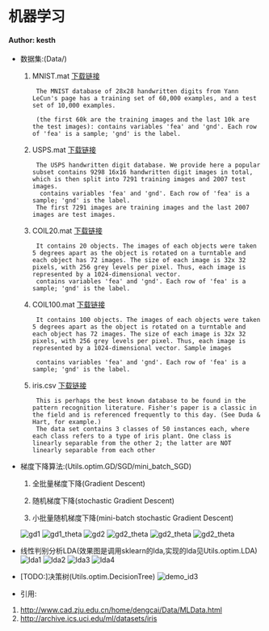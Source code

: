 # 机器学习
#### Author: kesth

- 数据集:(Data/)
    
    1. MNIST.mat [下载链接](http://www.cad.zju.edu.cn/home/dengcai/Data/MLData.html) 
             
            The MNIST database of 28x28 handwritten digits from Yann LeCun's page has a training set of 60,000 examples, and a test set of 10,000 examples.
            
            (the first 60k are the training images and the last 10k are the test images): contains variables 'fea' and 'gnd'. Each row of 'fea' is a sample; 'gnd' is the label.
       
    2. USPS.mat [下载链接](http://www.cad.zju.edu.cn/home/dengcai/Data/MLData.html) 
    
            The USPS handwritten digit database. We provide here a popular subset contains 9298 16x16 handwritten digit images in total, which is then split into 7291 training images and 2007 test images.
             contains variables 'fea' and 'gnd'. Each row of 'fea' is a sample; 'gnd' is the label.
            The first 7291 images are training images and the last 2007 images are test images.
                        
    3. COIL20.mat [下载链接](http://www.cad.zju.edu.cn/home/dengcai/Data/MLData.html) 
    
            It contains 20 objects. The images of each objects were taken 5 degrees apart as the object is rotated on a turntable and each object has 72 images. The size of each image is 32x 32 pixels, with 256 grey levels per pixel. Thus, each image is represented by a 1024-dimensional vector.
            contains variables 'fea' and 'gnd'. Each row of 'fea' is a sample; 'gnd' is the label.
         
    4. COIL100.mat [下载链接](http://www.cad.zju.edu.cn/home/dengcai/Data/MLData.html) 
    
            It contains 100 objects. The images of each objects were taken 5 degrees apart as the object is rotated on a turntable and each object has 72 images. The size of each image is 32x 32 pixels, with 256 grey levels per pixel. Thus, each image is represented by a 1024-dimensional vector. Sample images
    
            contains variables 'fea' and 'gnd'. Each row of 'fea' is a sample; 'gnd' is the label.
    5. iris.csv [下载链接](http://archive.ics.uci.edu/ml/datasets/iris) 
    
            This is perhaps the best known database to be found in the pattern recognition literature. Fisher's paper is a classic in the field and is referenced frequently to this day. (See Duda & Hart, for example.) 
            The data set contains 3 classes of 50 instances each, where each class refers to a type of iris plant. One class is linearly separable from the other 2; the latter are NOT linearly separable from each other

- 梯度下降算法:(Utils.optim.GD/SGD/mini_batch_SGD)
    
    1. 全批量梯度下降(Gradient Descent)
        
    2. 随机梯度下降(stochastic Gradient Descent)
    
    3. 小批量随机梯度下降(mini-batch stochastic Gradient Descent)

    ![gd1](result_Gradient_Descent/gd1.png)
    ![gd1_theta](result_Gradient_Descent/gd1_theta.png)
    ![gd2](result_Gradient_Descent/gd2.png)
    ![gd2_theta](result_Gradient_Descent/gd2_theta.png)
    ![gd2_theta](result_Gradient_Descent/sgd2_theta.png)
    ![gd2_theta](result_Gradient_Descent/mini_batch_sgd2_theta.png)
    
- 线性判别分析LDA(效果图是调用sklearn的lda,实现的lda见Utils.optim.LDA)
    ![lda1](LDA/lda1.png)
    ![lda2](LDA/lda2.png)
    ![lda3](LDA/lda3.png)
    ![lda4](LDA/lda4.png)
    
- [TODO:]决策树(Utils.optim.DecisionTree)
    ![demo_id3](DecisionTree/result_demo.jpg)

- 引用:

 1. http://www.cad.zju.edu.cn/home/dengcai/Data/MLData.html
 2. http://archive.ics.uci.edu/ml/datasets/iris